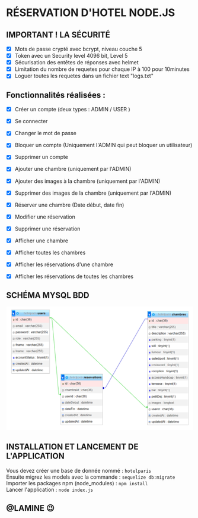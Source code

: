 # RÉSERVATION D'HOTEL NODE.JS

## IMPORTANT ! LA SÉCURITÉ 
- [x]  Mots de passe crypté avec bcrypt, niveau couche 5
- [x]  Token avec un Security level 4096 bit, Level 5
- [x]  Sécurisation des entêtes de réponses avec helmet
- [x]  Limitation du nombre de requetes pour chaque IP à 100 pour 10minutes
- [x]  Loguer toutes les requetes dans un fichier text "logs.txt"

## Fonctionnalités réalisées :
- [x]  Créer un compte (deux types : ADMIN / USER )
- [x]  Se connecter
- [x]  Changer le mot de passe
- [x]  Bloquer un compte (Uniquement l'ADMIN qui peut bloquer un utilisateur)
- [x]  Supprimer un compte
- [x]  Ajouter une chambre (uniquement par l'ADMIN)
- [x]  Ajouter des images à la chambre (uniquement par l'ADMIN)
- [x]  Supprimer des images de la chambre (uniquement par l'ADMIN)
- [x]  Réserver une chambre (Date début, date fin)
- [x]  Modifier une réservation
- [x]  Supprimer une réservation
- [x]  Afficher une chambre
- [x]  Afficher toutes les chambres
- [x]  Afficher les réservations d'une chambre
- [x]  Afficher les réservations de toutes les chambres


## SCHÉMA MYSQL BDD

<div align="center">
  <img src="https://github.com/hpipou/reservation_hotel_backend/blob/main/SCREENSHOT_MYSQL_BDD.png"/><br>
</div>

## INSTALLATION ET LANCEMENT DE L'APPLICATION

Vous devez créer une base de donnée nommé : `hotelparis` <br>
Ensuite migrez les models avec la commande : `sequelize db:migrate` <br>
Importer les packages npm (node_modules) : `npm install` <br>
Lancer l'application : `node index.js` <br>

## @LAMINE 😉
